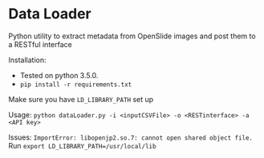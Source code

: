 # Data Loader

Python utility to extract metadata from OpenSlide images and post them to a RESTful interface

Installation:
* Tested on python 3.5.0.
* `pip install -r requirements.txt`

Make sure you have `LD_LIBRARY_PATH` set up 

Usage:
`python dataLoader.py -i <inputCSVFile> -o <RESTinterface> -a <API key>`


Issues:
`ImportError: libopenjp2.so.7: cannot open shared object file.`
Run 
`export LD_LIBRARY_PATH=/usr/local/lib`


